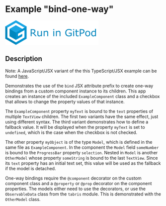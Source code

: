 # Example "bind-one-way"

[![GitPod Logo](../../doc/run-in-gitpod.png)](https://gitpod.io/#example=bind-one-way/https://github.com/eclipsesource/tabris-decorators/tree/master/examples/bind-one-way)

## Description

Note: A JavaScript/JSX variant of the this TypeScript/JSX example can be found [here](../bind-one-way-jsx).

Demonstrates the use of the `bind` JSX attribute prefix to create one-way bindings from a custom component instance to its children. This app creates an instance of the included `ExampleComponent` class and a checkbox that allows to change the property values of that instance.

The `ExampleComponent` property `myText` is bound to the `text` properties of multiple `TextView` children. The first two variants have the same effect, just using different syntax. The third variant demonstrates how to define a fallback value. It will be displayed when the property `myText` is set to `undefined`, which is the case when the checkbox is not checked.

The other property `myObject` is of the type `Model`, which is defined in the same file as `ExampleComponent`. In the component the `Model` field `someNumber` is bound to the `ProgressBar` property `selection`. Nested in `Model` is another `OtherModel` whose property `someString` is bound to the last `TextView`. Since its `text` property has an initial text set, this value will be used as the fallback if the model is detached.

One-way bindings require the `@component` decorator on the custom component class and a `@property` or `@prop` decorator on the component properties. The models either need to use the decorators, or use the `ObservableData` class from the `tabris` module. This is demonstrated with the `OtherModel` class.
